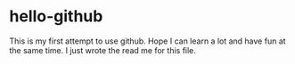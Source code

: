 # hello-github
This is my first attempt to use github. Hope I can learn a lot and have fun at the same time.
I just wrote the read me for this file.
